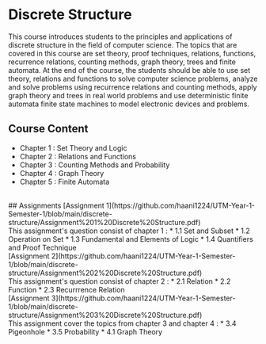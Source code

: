 # Discrete Structure
This course introduces students to the principles and applications of discrete structure in the field of computer science. The topics that are covered in this course are set theory, proof techniques, relations, functions, recurrence relations, counting methods, graph theory, trees and finite automata. At the end of the course, the students should be able to use set theory, relations and functions to solve computer science problems, analyze and solve problems using recurrence relations and counting methods, apply graph theory and trees in real world problems and use deterministic finite automata finite state machines to model electronic devices and problems.

## Course Content
* Chapter 1 : Set Theory and Logic
* Chapter 2 : Relations and Functions
* Chapter 3 : Counting Methods and Probability
* Chapter 4 : Graph Theory
* Chapter 5 : Finite Automata 
<br>
## Assignments
[Assignment 1](https://github.com/haani1224/UTM-Year-1-Semester-1/blob/main/discrete-structure/Assignment%201%20Discrete%20Structure.pdf)<br>
This assignment's question consist of chapter 1 :
* 1.1 Set and Subset
* 1.2 Operation on Set
* 1.3 Fundamental and Elements of Logic
* 1.4 Quantifiers and Proof Technique
<br> 
[Assignment 2](https://github.com/haani1224/UTM-Year-1-Semester-1/blob/main/discrete-structure/Assignment%202%20Discrete%20Structure.pdf)<br>
This assignment's question consist of chapter 2 :
* 2.1 Relation
* 2.2 Function
* 2.3 Recurrrence Relation
<br>
[Assignment 3](https://github.com/haani1224/UTM-Year-1-Semester-1/blob/main/discrete-structure/Assignment%203%20Discrete%20Structure.pdf)<br>
This assignment cover the topics from chapter 3 and chapter 4 :
* 3.4 Pigeonhole
* 3.5 Probability
* 4.1 Graph Theory
